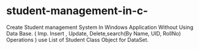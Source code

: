 # student-management-in-c-
Create Student management System In Windows Application Without Using Data Base. ( Imp. Insert , Update, Delete,search(By Name, UID, RollNo) Operations ) use List of Student Class Object for DataSet.
